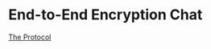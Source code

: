 # End-to-End Encryption Chat
[The Protocol](https://docs.google.com/document/d/1p73nXvkZzBH_2iK-MdU639oEa18JOLgJCKC6jX7HNTw/edit?tab=t.0)